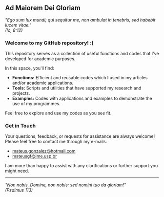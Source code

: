 ## Ad Maiorem Dei Gloriam 

_"Ego sum lux mundi; qui sequitur me, non ambulat in tenebris, sed habebit lucem vitae."_  
*(Io, 8:12)*

### Welcome to my GitHub repository! :) 

This repository serves as a collection of useful functions and codes that I've developed for academic purposes.  

In this space, you'll find:

- **Functions:** Efficient and reusable codes which I used in my articles and/or academic applications.
- **Tools:** Scripts and utilities that have supported my research and projects.
- **Examples:** Codes with applications and examples to demonstrate the use of my programmes.

Feel free to explore and use my codes as you see fit. 

### Get in Touch

Your questions, feedback, or requests for assistance are always welcome! Please feel free to contact me through my e-mails. 

- [mateus.gonzalez@hotmail.com](mailto:mateus.gonzalez@hotmail.com)
- [mateusgf@ime.usp.br](mailto:mateusgf@ime.usp.br)

I am more than happy to assist with any clarifications or further support you might need.

---

_"Non nobis, Domine, non nobis: sed nomini tuo da gloriam!"_  
*(Psalmus 113)*
